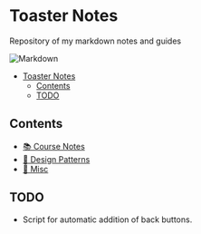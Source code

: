# Toaster Notes

Repository of my markdown notes and guides

![Markdown](https://img.shields.io/badge/markdown-%23000000.svg?style=for-the-badge&logo=markdown&logoColor=white)

- [Toaster Notes](#toaster-notes)
  - [Contents](#contents)
  - [TODO](#todo)

## Contents

- [📚 Course Notes](Course/Course.md)
- [🎨 Design Patterns](DesignPatterns/DesignPatterns.md)
- [🥪 Misc](Misc/Misc.md)

## TODO

- Script for automatic addition of back buttons.
